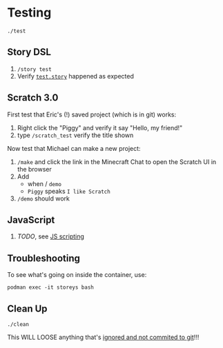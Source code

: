 # Testing

    ./test

## Story DSL

1. `/story test`
1. Verify [`test.story`](../minecraft-server-test-data/config/storeys-web/stories/test.story) happened as expected

## Scratch 3.0

First test that Eric's (!) saved project (which is in git) works:

1. Right click the "Piggy" and verify it say "Hello, my friend!"
1. type `/scratch_test` verify the title shown

Now test that Michael can make a new project:

1. `/make` and click the link in the Minecraft Chat to open the Scratch UI in the browser
1. Add
   * when / `demo`
   * `Piggy` speaks `I like Scratch`
1. `/demo` should work

## JavaScript

1. _TODO_, see [JS scripting](../scratch3-server/README.md#third-scripting-option)

## Troubleshooting

To see what's going on inside the container, use:

    podman exec -it storeys bash

## Clean Up

    ./clean

This WILL LOOSE anything that's [ignored and not commited to git](../minecraft-server-test-data/.gitignore)!!!
